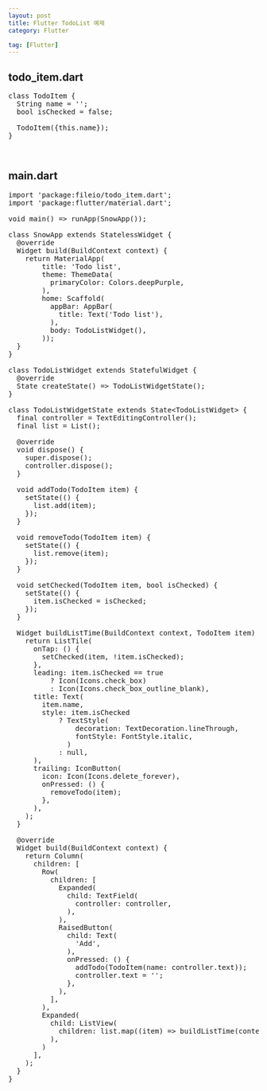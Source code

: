```yaml
---
layout: post
title: Flutter TodoList 예제
category: Flutter

tag: [Flutter]
---
```


## todo_item.dart

<pre class="prettyprint">
class TodoItem {
  String name = '';
  bool isChecked = false;

  TodoItem({this.name});
}
</pre>

<br>

## main.dart

<pre class="prettyprint">
import 'package:fileio/todo_item.dart';
import 'package:flutter/material.dart';

void main() => runApp(SnowApp());

class SnowApp extends StatelessWidget {
  @override
  Widget build(BuildContext context) {
    return MaterialApp(
        title: 'Todo list',
        theme: ThemeData(
          primaryColor: Colors.deepPurple,
        ),
        home: Scaffold(
          appBar: AppBar(
            title: Text('Todo list'),
          ),
          body: TodoListWidget(),
        ));
  }
}

class TodoListWidget extends StatefulWidget {
  @override
  State createState() => TodoListWidgetState();
}

class TodoListWidgetState extends State&lt;TodoListWidget&gt; {
  final controller = TextEditingController();
  final list = List();

  @override
  void dispose() {
    super.dispose();
    controller.dispose();
  }

  void addTodo(TodoItem item) {
    setState(() {
      list.add(item);
    });
  }

  void removeTodo(TodoItem item) {
    setState(() {
      list.remove(item);
    });
  }

  void setChecked(TodoItem item, bool isChecked) {
    setState(() {
      item.isChecked = isChecked;
    });
  }

  Widget buildListTime(BuildContext context, TodoItem item) {
    return ListTile(
      onTap: () {
        setChecked(item, !item.isChecked);
      },
      leading: item.isChecked == true
          ? Icon(Icons.check_box)
          : Icon(Icons.check_box_outline_blank),
      title: Text(
        item.name,
        style: item.isChecked
            ? TextStyle(
                decoration: TextDecoration.lineThrough,
                fontStyle: FontStyle.italic,
              )
            : null,
      ),
      trailing: IconButton(
        icon: Icon(Icons.delete_forever),
        onPressed: () {
          removeTodo(item);
        },
      ),
    );
  }

  @override
  Widget build(BuildContext context) {
    return Column(
      children: [
        Row(
          children: [
            Expanded(
              child: TextField(
                controller: controller,
              ),
            ),
            RaisedButton(
              child: Text(
                'Add',
              ),
              onPressed: () {
                addTodo(TodoItem(name: controller.text));
                controller.text = '';
              },
            ),
          ],
        ),
        Expanded(
          child: ListView(
            children: list.map((item) => buildListTime(context, item)).toList(),
          ),
        )
      ],
    );
  }
}
</pre>